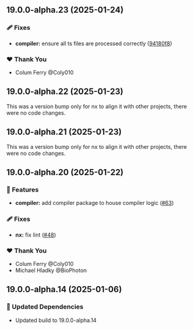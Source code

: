 ## 19.0.0-alpha.23 (2025-01-24)

### 🩹 Fixes

- **compiler:** ensure all ts files are processed correctly ([94180f8](https://github.com/Coly010/ng-rspack-build/commit/94180f8))

### ❤️ Thank You

- Colum Ferry @Coly010

## 19.0.0-alpha.22 (2025-01-23)

This was a version bump only for nx to align it with other projects, there were no code changes.

## 19.0.0-alpha.21 (2025-01-23)

This was a version bump only for nx to align it with other projects, there were no code changes.

## 19.0.0-alpha.20 (2025-01-22)

### 🚀 Features

- **compiler:** add compiler package to house compiler logic ([#63](https://github.com/Coly010/ng-rspack-build/pull/63))

### 🩹 Fixes

- **nx:** fix lint ([#48](https://github.com/Coly010/ng-rspack-build/pull/48))

### ❤️ Thank You

- Colum Ferry @Coly010
- Michael Hladky @BioPhoton

## 19.0.0-alpha.14 (2025-01-06)

### 🧱 Updated Dependencies

- Updated build to 19.0.0-alpha.14